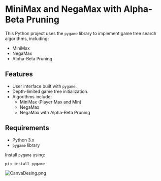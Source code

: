 # MiniMax and NegaMax with Alpha-Beta Pruning

This Python project uses the `pygame` library to implement game tree search algorithms, including:
- MiniMax
- NegaMax
- Alpha-Beta Pruning

## Features
- User interface built with `pygame`.
- Depth-limited game tree initialization.
- Algorithms include:
  - MiniMax (Player Max and Min)
  - NegaMax
  - NegaMax with Alpha-Beta Pruning

## Requirements
- Python 3.x
- `pygame` library

Install `pygame` using:

```bash
pip install pygame
```
<img src="CanvaDesing.png" alt="CanvaDesing.png">
